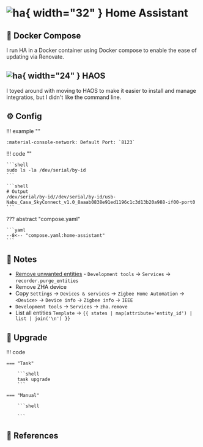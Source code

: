 # ![ha](https://cdn.jsdelivr.net/gh/selfhst/icons/png/home-assistant.png){ width="32" } Home Assistant

## :whale2: Docker Compose

I run HA in a Docker container using Docker compose to enable the ease of updating via Renovate.

## ![ha](https://cdn.jsdelivr.net/gh/selfhst/icons/png/home-assistant.png){ width="24" } HAOS

I toyed around with moving to HAOS to make it easier to install and manage integratios, but I didn't like the command line.

## :gear: Config

!!! example ""

    :material-console-network: Default Port: `8123`

!!! code ""

    ```shell
    sudo ls -la /dev/serial/by-id
    ```

    ```shell
    # Output
    /dev/serial/by-id//dev/serial/by-id/usb-Nabu_Casa_SkyConnect_v1.0_8aaab0838e91ed1196c1c3d13b20a988-if00-port0
    ```

??? abstract "compose.yaml"

    ```yaml
    --8<-- "compose.yaml:home-assistant"
    ```

## :pencil: Notes

- [Remove unwanted entities][1] - `Development tools` → `Services` → `recorder.purge_entities`
- Remove ZHA device
- Copy `Settings` → `Devices & services` → `Zigbee Home Automation` → `<Device>` → `Device info` → `Zigbee info` → `IEEE`
- `Development tools` → `Services` → `zha.remove`
- List all entities `Template` → `{{ states | map(attribute='entity_id') | list | join('\n') }}`

## :rocket: Upgrade

!!! code

    === "Task"

        ```shell
        task upgrade
        ```

    === "Manual"

        ```shell
        
        ```

## :link: References

[1]: <https://community.home-assistant.io/t/how-to-remove-unwanted-entities/433103/10>
